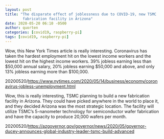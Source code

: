 ```yaml
---
layout: post
title: "The disparate effect of joblessness due to COVID-19, new TSMC
        fabrication facility in Arizona"
date: 2020-05-20 06:10 -0500
author: quorten
categories: [covid19, raspberry-pi]
tags: [covid19, raspberry-pi]
---
```


Wow, this New York Times article is really interesting.  Coronavirus
has taken the hardest employment hit on the lowest income workers and
the lowest hit on the highest income workers.  39% jobless earning
less than $50,000 annual salary, 20% jobless earning $50,000 and
above, and only 13% jobless earning more than $100,000.

20200520/https://www.nytimes.com/2020/05/14/business/economy/coronavirus-jobless-unemployment.html

Wow, this is really interesting, TSMC planning to build a new
fabrication facility in Arizona.  They could have picked anywhere in
the world to place it, and they decided Arizona was the most strategic
location.  The facility will utilize TSMC’s 5-nanometer technology for
semiconductor wafer fabrication and have the capacity to produce
20,000 wafers per month.

20200520/https://azgovernor.gov/governor/news/2020/05/governor-ducey-announces-global-industry-leader-tsmc-build-advanced
